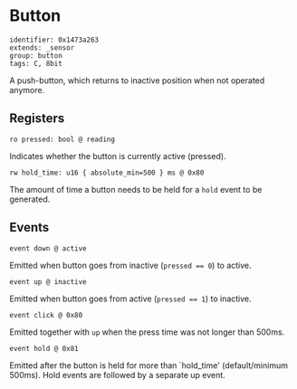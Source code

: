 # Button

    identifier: 0x1473a263
    extends: _sensor
    group: button
    tags: C, 8bit

A push-button, which returns to inactive position when not operated anymore.

## Registers

    ro pressed: bool @ reading

Indicates whether the button is currently active (pressed).

    rw hold_time: u16 { absolute_min=500 } ms @ 0x80

The amount of time a button needs to be held for a `hold` event to be generated.

## Events

    event down @ active

Emitted when button goes from inactive (`pressed == 0`) to active.

    event up @ inactive

Emitted when button goes from active (`pressed == 1`) to inactive.

    event click @ 0x80

Emitted together with `up` when the press time was not longer than 500ms.

    event hold @ 0x81

Emitted after the button is held for more than `hold_time' (default/minimum 500ms). Hold events are followed by a separate up event.

